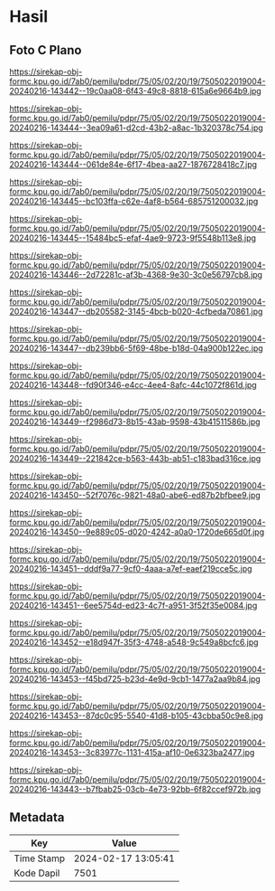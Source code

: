 # Hasil

## Foto C Plano

https://sirekap-obj-formc.kpu.go.id/7ab0/pemilu/pdpr/75/05/02/20/19/7505022019004-20240216-143442--19c0aa08-6f43-49c8-8818-615a6e9664b9.jpg

https://sirekap-obj-formc.kpu.go.id/7ab0/pemilu/pdpr/75/05/02/20/19/7505022019004-20240216-143444--3ea09a61-d2cd-43b2-a8ac-1b320378c754.jpg

https://sirekap-obj-formc.kpu.go.id/7ab0/pemilu/pdpr/75/05/02/20/19/7505022019004-20240216-143444--061de84e-6f17-4bea-aa27-1876728418c7.jpg

https://sirekap-obj-formc.kpu.go.id/7ab0/pemilu/pdpr/75/05/02/20/19/7505022019004-20240216-143445--bc103ffa-c62e-4af8-b564-685751200032.jpg

https://sirekap-obj-formc.kpu.go.id/7ab0/pemilu/pdpr/75/05/02/20/19/7505022019004-20240216-143445--15484bc5-efaf-4ae9-9723-9f5548b113e8.jpg

https://sirekap-obj-formc.kpu.go.id/7ab0/pemilu/pdpr/75/05/02/20/19/7505022019004-20240216-143446--2d72281c-af3b-4368-9e30-3c0e56797cb8.jpg

https://sirekap-obj-formc.kpu.go.id/7ab0/pemilu/pdpr/75/05/02/20/19/7505022019004-20240216-143447--db205582-3145-4bcb-b020-4cfbeda70861.jpg

https://sirekap-obj-formc.kpu.go.id/7ab0/pemilu/pdpr/75/05/02/20/19/7505022019004-20240216-143447--db239bb6-5f69-48be-b18d-04a900b122ec.jpg

https://sirekap-obj-formc.kpu.go.id/7ab0/pemilu/pdpr/75/05/02/20/19/7505022019004-20240216-143448--fd90f346-e4cc-4ee4-8afc-44c1072f861d.jpg

https://sirekap-obj-formc.kpu.go.id/7ab0/pemilu/pdpr/75/05/02/20/19/7505022019004-20240216-143449--f2986d73-8b15-43ab-9598-43b41511586b.jpg

https://sirekap-obj-formc.kpu.go.id/7ab0/pemilu/pdpr/75/05/02/20/19/7505022019004-20240216-143449--221842ce-b563-443b-ab51-c183bad316ce.jpg

https://sirekap-obj-formc.kpu.go.id/7ab0/pemilu/pdpr/75/05/02/20/19/7505022019004-20240216-143450--52f7076c-9821-48a0-abe6-ed87b2bfbee9.jpg

https://sirekap-obj-formc.kpu.go.id/7ab0/pemilu/pdpr/75/05/02/20/19/7505022019004-20240216-143450--9e889c05-d020-4242-a0a0-1720de665d0f.jpg

https://sirekap-obj-formc.kpu.go.id/7ab0/pemilu/pdpr/75/05/02/20/19/7505022019004-20240216-143451--dddf9a77-9cf0-4aaa-a7ef-eaef219cce5c.jpg

https://sirekap-obj-formc.kpu.go.id/7ab0/pemilu/pdpr/75/05/02/20/19/7505022019004-20240216-143451--6ee5754d-ed23-4c7f-a951-3f52f35e0084.jpg

https://sirekap-obj-formc.kpu.go.id/7ab0/pemilu/pdpr/75/05/02/20/19/7505022019004-20240216-143452--e18d947f-35f3-4748-a548-9c549a8bcfc6.jpg

https://sirekap-obj-formc.kpu.go.id/7ab0/pemilu/pdpr/75/05/02/20/19/7505022019004-20240216-143453--f45bd725-b23d-4e9d-9cb1-1477a2aa9b84.jpg

https://sirekap-obj-formc.kpu.go.id/7ab0/pemilu/pdpr/75/05/02/20/19/7505022019004-20240216-143453--87dc0c95-5540-41d8-b105-43cbba50c9e8.jpg

https://sirekap-obj-formc.kpu.go.id/7ab0/pemilu/pdpr/75/05/02/20/19/7505022019004-20240216-143453--3c83977c-1131-415a-af10-0e6323ba2477.jpg

https://sirekap-obj-formc.kpu.go.id/7ab0/pemilu/pdpr/75/05/02/20/19/7505022019004-20240216-143443--b7fbab25-03cb-4e73-92bb-6f82ccef972b.jpg


## Metadata

| Key        | Value               |
| ---------- | ------------------- |
| Time Stamp | 2024-02-17 13:05:41 |
| Kode Dapil | 7501                |



